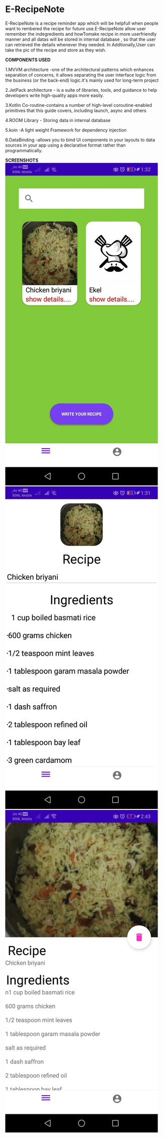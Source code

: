 # E-RecipeNote
E-RecipeNote is a recipe reminder app  which will be helpfull when people want to rembered the recipe for future use.E-RecipeNote allow user remember the indegredients and howTomake  recipe in more userfriendly manner and all datas will be stored in internal database , so that the user can retrieved  the details whenever they needed. In Addtionally,User can take the pic of the recipe and store as they wish.

<b>COMPONENTS USED</b>

1.MVVM architecture -one of the architectural patterns which enhances separation of concerns, it allows separating the user interface logic from the business (or the back-end) logic.it's mainly used for long-term project

2.JetPack architecture - is a suite of libraries, tools, and guidance to help developers write high-quality apps more easily.

3.Kotlin Co-routine-contains a number of high-level coroutine-enabled primitives that this guide covers, including launch, async and others

4.ROOM Library -  Storing data in internal database 

5.koin -A light weight Framework for dependency injection

6.DataBinding -allows you to bind UI components in your layouts to data sources in your app using a declarative format rather than programmatically.

<b>SCREENSHOTS</b>
![](images/recipe_1.jpg) ![](images/recipe_2.jpg) ![](images/recipe_3.jpg)
